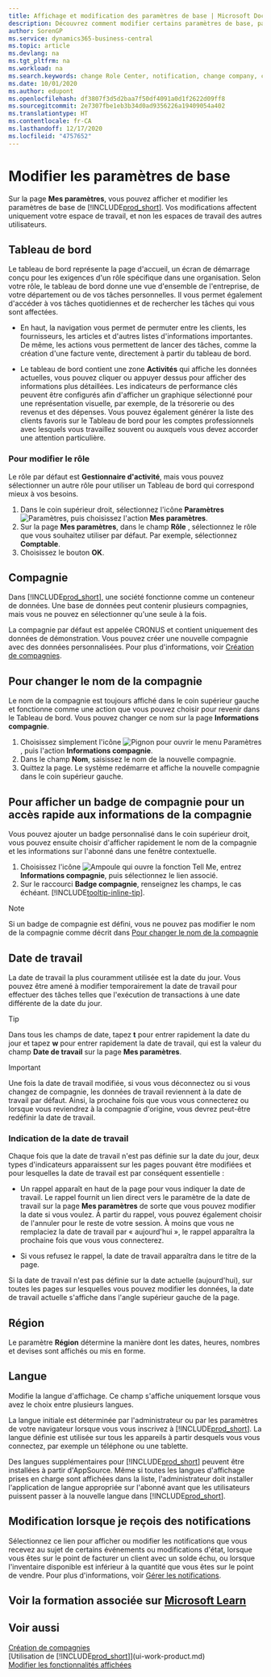 ```yaml
---
title: Affichage et modification des paramètres de base | Microsoft Docs
description: Découvrez comment modifier certains paramètres de base, par exemple, le tableau de bord, la compagnie ou la date de travail.
author: SorenGP
ms.service: dynamics365-business-central
ms.topic: article
ms.devlang: na
ms.tgt_pltfrm: na
ms.workload: na
ms.search.keywords: change Role Center, notification, change company, change work date
ms.date: 10/01/2020
ms.author: edupont
ms.openlocfilehash: df3807f3d5d2baa7f50df4091a0d1f2622d09ff8
ms.sourcegitcommit: 2e7307fbe1eb3b34d0ad9356226a19409054a402
ms.translationtype: HT
ms.contentlocale: fr-CA
ms.lasthandoff: 12/17/2020
ms.locfileid: "4757652"
---
```

# <a name="change-basic-settings"></a>Modifier les paramètres de base

Sur la page **Mes paramètres**, vous pouvez afficher et modifier les paramètres de base de [!INCLUDE[prod_short](includes/prod_short.md)]. Vos modifications affectent uniquement votre espace de travail, et non les espaces de travail des autres utilisateurs.  

## <a name="role-center"></a><a name="role-center"></a> Tableau de bord
Le tableau de bord représente la page d'accueil, un écran de démarrage conçu pour les exigences d'un rôle spécifique dans une organisation. Selon votre rôle, le tableau de bord donne une vue d'ensemble de l'entreprise, de votre département ou de vos tâches personnelles. Il vous permet également d'accéder à vos tâches quotidiennes et de rechercher les tâches qui vous sont affectées.

-   En haut, la navigation vous permet de permuter entre les clients, les fournisseurs, les articles et d'autres listes d'informations importantes. De même, les actions vous permettent de lancer des tâches, comme la création d'une facture vente, directement à partir du tableau de bord.

-   Le tableau de bord contient une zone **Activités** qui affiche les données actuelles, vous pouvez cliquer ou appuyer dessus pour afficher des informations plus détaillées. Les indicateurs de performance clés peuvent être configurés afin d'afficher un graphique sélectionné pour une représentation visuelle, par exemple, de la trésorerie ou des revenus et des dépenses. Vous pouvez également générer la liste des clients favoris sur le Tableau de bord pour les comptes professionnels avec lesquels vous travaillez souvent ou auxquels vous devez accorder une attention particulière.

### <a name="to-change-the-role"></a>Pour modifier le rôle
Le rôle par défaut est **Gestionnaire d'activité**, mais vous pouvez sélectionner un autre rôle pour utiliser un Tableau de bord qui correspond mieux à vos besoins.
1. Dans le coin supérieur droit, sélectionnez l'icône **Paramètres** ![Paramètres](media/ui-experience/settings_icon_small.png "Icône Paramètres du tableau de bord"), puis choisissez l'action **Mes paramètres**.
2. Sur la page **Mes paramètres**, dans le champ **Rôle** , sélectionnez le rôle que vous souhaitez utiliser par défaut. Par exemple, sélectionnez **Comptable**.
3. Choisissez le bouton **OK**.

## <a name="company"></a><a name="company"></a>Compagnie
Dans [!INCLUDE[prod_short](includes/prod_short.md)], une société fonctionne comme un conteneur de données. Une base de données peut contenir plusieurs compagnies, mais vous ne pouvez en sélectionner qu'une seule à la fois.

La compagnie par défaut est appelée CRONUS et contient uniquement des données de démonstration. Vous pouvez créer une nouvelle compagnie avec des données personnalisées. Pour plus d'informations, voir [Création de compagnies](about-new-company.md).

## <a name="to-change-the-company-name"></a>Pour changer le nom de la compagnie
Le nom de la compagnie est toujours affiché dans le coin supérieur gauche et fonctionne comme une action que vous pouvez choisir pour revenir dans le Tableau de bord. Vous pouvez changer ce nom sur la page **Informations compagnie**.

1. Choisissez simplement l'icône ![Pignon pour ouvrir le menu Paramètres](media/ui-experience/settings_icon_small.png), puis l'action **Informations compagnie**.
2. Dans le champ **Nom**, saisissez le nom de la nouvelle compagnie.
3. Quittez la page. Le système redémarre et affiche la nouvelle compagnie dans le coin supérieur gauche.

## <a name="to-display-a-company-badge-for-quick-access-to-company-information"></a>Pour afficher un badge de compagnie pour un accès rapide aux informations de la compagnie  
Vous pouvez ajouter un badge personnalisé dans le coin supérieur droit, vous pouvez ensuite choisir d'afficher rapidement le nom de la compagnie et les informations sur l'abonné dans une fenêtre contextuelle.

1. Choisissez l'icône ![Ampoule qui ouvre la fonction Tell Me](media/ui-search/search_small.png "Dites-moi ce que vous voulez faire"), entrez **Informations compagnie**, puis sélectionnez le lien associé.
2. Sur le raccourci **Badge compagnie**, renseignez les champs, le cas échéant. [!INCLUDE[tooltip-inline-tip](includes/tooltip-inline-tip_md.md)].

> [!NOTE]
> Si un badge de compagnie est défini, vous ne pouvez pas modifier le nom de la compagnie comme décrit dans [Pour changer le nom de la compagnie](ui-change-basic-settings.md#to-change-the-company-name)

## <a name="work-date"></a><a name="work-date"></a>Date de travail
La date de travail la plus couramment utilisée est la date du jour. Vous pouvez être amené à modifier temporairement la date de travail pour effectuer des tâches telles que l'exécution de transactions à une date différente de la date du jour.

> [!TIP]  
> Dans tous les champs de date, tapez **t** pour entrer rapidement la date du jour et tapez **w** pour entrer rapidement la date de travail, qui est la valeur du champ **Date de travail** sur la page **Mes paramètres**.

> [!IMPORTANT]  
>  Une fois la date de travail modifiée, si vous vous déconnectez ou si vous changez de compagnie, les données de travail reviennent à la date de travail par défaut. Ainsi, la prochaine fois que vous vous connecterez ou lorsque vous reviendrez à la compagnie d'origine, vous devrez peut-être redéfinir la date de travail.

### <a name="work-date-indication"></a>Indication de la date de travail
Chaque fois que la date de travail n'est pas définie sur la date du jour, deux types d'indicateurs apparaissent sur les pages pouvant être modifiées et pour lesquelles la date de travail est par conséquent essentielle :

* Un rappel apparaît en haut de la page pour vous indiquer la date de travail. Le rappel fournit un lien direct vers le paramètre de la date de travail sur la page **Mes paramètres** de sorte que vous pouvez modifier la date si vous voulez. À partir du rappel, vous pouvez également choisir de l'annuler pour le reste de votre session. À moins que vous ne remplaciez la date de travail par « aujourd'hui », le rappel apparaîtra la prochaine fois que vous vous connecterez.

* Si vous refusez le rappel, la date de travail apparaîtra dans le titre de la page.  

Si la date de travail n'est pas définie sur la date actuelle (aujourd'hui), sur toutes les pages sur lesquelles vous pouvez modifier les données, la date de travail actuelle s'affiche dans l'angle supérieur gauche de la page.

## <a name="region"></a><a name="region"></a> Région

Le paramètre **Région** détermine la manière dont les dates, heures, nombres et devises sont affichés ou mis en forme.

## <a name="language"></a><a name="language"></a> Langue
Modifie la langue d'affichage. Ce champ s'affiche uniquement lorsque vous avez le choix entre plusieurs langues.

La langue initiale est déterminée par l'administrateur ou par les paramètres de votre navigateur lorsque vous vous inscrivez à [!INCLUDE[prod_short](includes/prod_short.md)]. La langue définie est utilisée sur tous les appareils à partir desquels vous vous connectez, par exemple un téléphone ou une tablette.

Des langues supplémentaires pour [!INCLUDE[prod_short](includes/prod_short.md)] peuvent être installées à partir d'AppSource. Même si toutes les langues d'affichage prises en charge sont affichées dans la liste, l'administrateur doit installer l'application de langue appropriée sur l'abonné avant que les utilisateurs puissent passer à la nouvelle langue dans [!INCLUDE[prod_short](includes/prod_short.md)].  

## <a name="changing-when-i-receive-notifications"></a>Modification lorsque je reçois des notifications
Sélectionnez ce lien pour afficher ou modifier les notifications que vous recevez au sujet de certains événements ou modifications d'état, lorsque vous êtes sur le point de facturer un client avec un solde échu, ou lorsque l'inventaire disponible est inférieur à la quantité que vous êtes sur le point de vendre. Pour plus d'informations, voir [Gérer les notifications](ui-smart-notifications.md).

## <a name="see-related-training-at-microsoft-learn"></a>Voir la formation associée sur [Microsoft Learn](/learn/modules/personalize-ui-dynamics-365-business-central/index)

## <a name="see-also"></a>Voir aussi
[Création de compagnies](about-new-company.md)  
[Utilisation de [!INCLUDE[prod_short](includes/prod_short.md)]](ui-work-product.md)  
[Modifier les fonctionnalités affichées](ui-experiences.md)  
